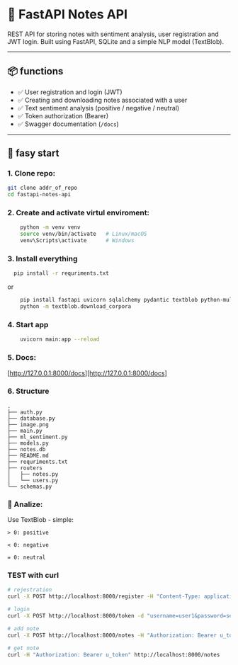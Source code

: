 # 📝 FastAPI Notes API

REST API for storing notes with sentiment analysis, user registration and JWT login. Built using FastAPI, SQLite and a simple NLP model (TextBlob).

---

## 📦 functions

- ✅ User registration and login (JWT)
- ✅ Creating and downloading notes associated with a user
- ✅ Text sentiment analysis (positive / negative / neutral)
- ✅ Token authorization (Bearer)
- ✅ Swagger documentation (`/docs`)
---

## 🚀 fasy start

### 1. Clone repo:
```bash
git clone addr_of_repo
cd fastapi-notes-api

```

### 2. Create and activate virtul enviroment:
```bash
    python -m venv venv
    source venv/bin/activate   # Linux/macOS
    venv\Scripts\activate      # Windows
```

### 3. Install everything
```bash
  pip install -r requriments.txt
```
or
```bash
    pip install fastapi uvicorn sqlalchemy pydantic textblob python-multipart passlib[bcrypt] python-jose
    python -m textblob.download_corpora
```

### 4. Start app
```bash
    uvicorn main:app --reload
```
### 5. Docs:
 [http://127.0.0.1:8000/docs][http://127.0.0.1:8000/docs]

### 6. Structure
```
.
├── auth.py
├── database.py
├── image.png
├── main.py
├── ml_sentiment.py
├── models.py
├── notes.db
├── README.md
├── requriments.txt
├── routers
│   ├── notes.py
│   └── users.py
└── schemas.py
```



### 🧠 Analize:

Use TextBlob - simple:

    > 0: positive

    < 0: negative

    = 0: neutral

### TEST with curl
```bash
# rejestration
curl -X POST http://localhost:8000/register -H "Content-Type: application/json" -d '{"username":"user1", "password":"secret"}'

# login
curl -X POST http://localhost:8000/token -d "username=user1&password=secret" -H "Content-Type: application/x-www-form-urlencoded"

# add note
curl -X POST http://localhost:8000/notes -H "Authorization: Bearer u_token" -H "Content-Type: application/json" -d '{"text": "I love FastAPI!"}'

# get note
curl -H "Authorization: Bearer u_token" http://localhost:8000/notes
```
